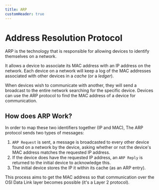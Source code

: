 ```yaml
---
title: ARP
customHeader: true
---
```


# Address Resolution Protocol

ARP is the technology that is responsible for allowing devices to identify themselves on a network.

It allows a device to associate its MAC address with an IP address on the network. Each device on a network will keep a log of the MAC addresses associated with other devices in a _cache_ (or a _ledger_).

When devices wish to communicate with another, they will send a broadcast to the entire network searching for the specific device. Devices can use the ARP protocol to find the MAC address of a device for communication.

## How does ARP Work?

In order to map these two identifiers together (IP and MAC), The ARP protocol sends two types of messages:

1. `ARP Request` is sent, a message is broadcasted to every other device found on a network by the device, asking whether or not the device's MAC address matches the requested IP address.
2. If the device does have the requested IP address, an `ARP Reply` is returned to the initial device to acknowledge this.
3. The initial device stores the IP it within its cache (as an ARP entry).

This process aims to get the MAC address so that communication over the OSI Data Link layer becomes possible (it's a Layer 2 protocol).
